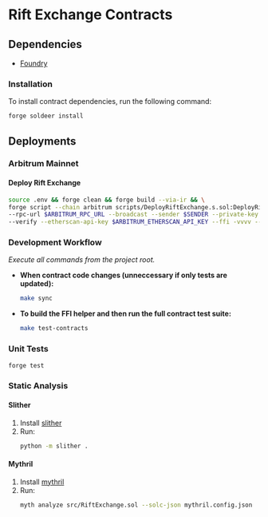 # Rift Exchange Contracts

## Dependencies

- [Foundry](https://github.com/foundry-rs/foundry)

### Installation

To install contract dependencies, run the following command:

```bash
forge soldeer install
```

## Deployments

### Arbitrum Mainnet

#### Deploy Rift Exchange
```bash
source .env && forge clean && forge build --via-ir && \
forge script --chain arbitrum scripts/DeployRiftExchange.s.sol:DeployRiftExchange \
--rpc-url $ARBITRUM_RPC_URL --broadcast --sender $SENDER --private-key $SENDER_PRIVATE_KEY \
--verify --etherscan-api-key $ARBITRUM_ETHERSCAN_API_KEY --ffi -vvvv --via-ir
```

### Development Workflow  
*Execute all commands from the project root.*

- **When contract code changes (unneccessary if only tests are updated):**  
  ```bash
  make sync
  ```

- **To build the FFI helper and then run the full contract test suite:**  
  ```bash
  make test-contracts
  ```

### Unit Tests
```bash
forge test
```

### Static Analysis

#### Slither
1. Install [slither](https://github.com/crytic/slither)
2. Run:
   ```bash
   python -m slither .
   ```

#### Mythril
1. Install [mythril](https://github.com/ConsenSys/mythril)
2. Run:
   ```bash
   myth analyze src/RiftExchange.sol --solc-json mythril.config.json
   ```
